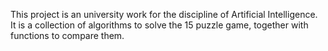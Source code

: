This project is an university work for the discipline of Artificial Intelligence. It is a collection of algorithms to solve the 15 puzzle game, together with functions to compare them.